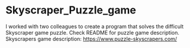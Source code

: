 # Skyscraper_Puzzle_game
I worked with two colleagues to create a program that solves the difficult Skyscraper game puzzle. Check README for puzzle game description.
Skyscrapers game description: https://www.puzzle-skyscrapers.com/

